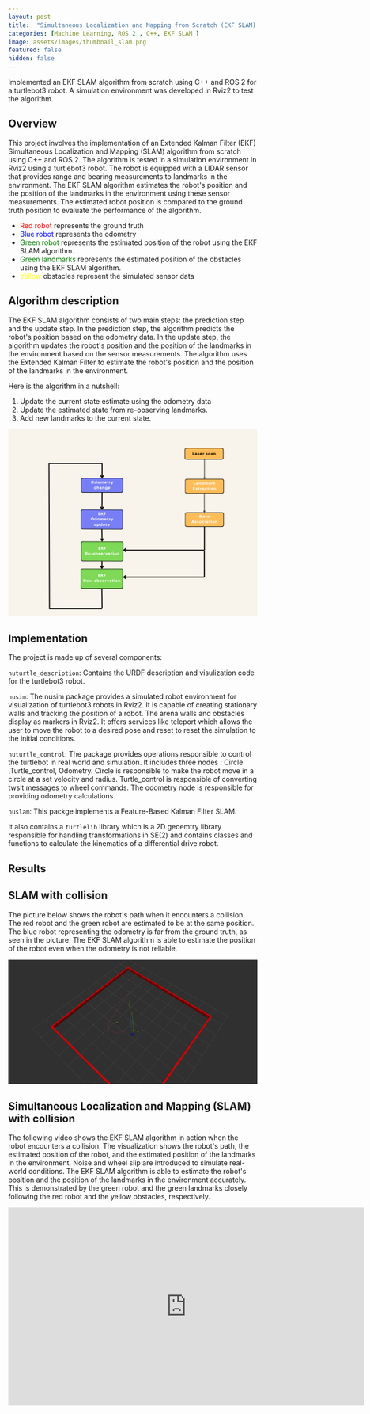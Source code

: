 ```yaml
---
layout: post
title:  "Simultaneous Localization and Mapping from Scratch (EKF SLAM) "
categories: [Machine Learning, ROS 2 , C++, EKF SLAM ]
image: assets/images/thumbnail_slam.png
featured: false
hidden: false
---
```

<style>
  a {
    color: blue; /* Set the color of links to purple */
  }
  .red-robot {
    background-color: red;
}

.blue-robot {
    background-color: blue;
}

.green-robot {
    background-color: green;
}

.landmark {
    background-color: green;
}

.obstacle {
    background-color: yellow;
}
</style>
Implemented an EKF SLAM algorithm from scratch using C++ and ROS 2 for a turtlebot3 robot. A simulation environment was developed in Rviz2 to test the algorithm.

## Overview
This project involves the implementation of an Extended Kalman Filter (EKF) Simultaneous Localization and Mapping (SLAM) algorithm from scratch using C++ and ROS 2. The algorithm is tested in a simulation environment in Rviz2 using a turtlebot3 robot. The robot is equipped with a LIDAR sensor that provides range and bearing measurements to landmarks in the environment. The EKF SLAM algorithm estimates the robot's position and the position of the landmarks in the environment using these sensor measurements. The estimated robot position is compared to the ground truth position to evaluate the performance of the algorithm.

* <span style="color: red;">Red robot</span> represents the ground truth 
* <span style="color: blue;">Blue robot</span> represents the odometry 
* <span style="color: green;">Green robot</span> represents the estimated position of the robot using the EKF SLAM algorithm.
* <span style="color: green;">Green landmarks</span> represents the estimated position of the obstacles using the EKF SLAM algorithm.
* <span style="color:  yellow;">Yellow</span> obstacles represent the simulated sensor data

## Algorithm description
The EKF SLAM algorithm consists of two main steps: the prediction step and the update step. In the prediction step, the algorithm predicts the robot's position based on the odometry data. In the update step, the algorithm updates the robot's position and the position of the landmarks in the environment based on the sensor measurements. The algorithm uses the Extended Kalman Filter to estimate the robot's position and the position of the landmarks in the environment.

Here is the algorithm in a nutshell:
1. Update the current state estimate using the odometry data
2. Update the estimated state from re-observing landmarks.
3. Add new landmarks to the current state.

![slam](/assets/images/graph.png)

## Implementation

The project is made up of several components:

`nuturtle_description`: Contains the URDF description and visulization code for the turtlebot3 robot.

`nusim`: The nusim package provides a simulated robot environment for visualization of turtlebot3 robots in Rviz2. It is capable of creating stationary walls and tracking the position of a robot. The arena walls and obstacles display as markers in Rviz2. It offers services like teleport which allows the user to move the robot to a desired pose and reset to reset the simulation to the initial conditions.

`nuturtle_control`: The package provides operations responsible to control the turtlebot in real world and simulation. It includes three nodes : Circle ,Turtle_control, Odometry. Circle is responsible to make the robot move in a circle at a set velocity and radius. Turtle_control is responsible of converting twsit messages to wheel commands. The odometry node is responsible for providing odometry calculations.

`nuslam`: This packge implements a Feature-Based Kalman Filter SLAM.

It also contains a `turtlelib` library which is a 2D geoemtry library responsible for handling transformations in SE(2) and contains classes and functions to calculate the kinematics of a differential drive robot.

## Results

## SLAM with collision
The picture below shows the robot's path when it encounters a collision. The red robot and the green robot are estimated to be at the same position. The blue robot representing the odometry is far from the ground truth, as seen in the picture. The EKF SLAM algorithm is able to estimate the position of the robot even when the odometry is not reliable.

![slam](/assets/images/slam_collision.png)

## Simultaneous Localization and Mapping (SLAM) with collision
The following video shows the EKF SLAM algorithm in action when the robot encounters a collision. The visualization shows the robot's path, the estimated position of the robot, and the estimated position of the landmarks in the environment. Noise and wheel slip are introduced to simulate real-world conditions. The EKF SLAM algorithm is able to estimate the robot's position and the position of the landmarks in the environment accurately.
This is demonstrated by the green robot and the green landmarks closely following the red robot and the yellow obstacles, respectively.

<iframe width="720" height="400" src="https://www.youtube.com/embed/M7z6BmtaPaM " title="YouTube video player" frameborder="0" allow="accelerometer; autoplay; clipboard-write; encrypted-media; gyroscope; picture-in-picture" allowfullscreen></iframe>

